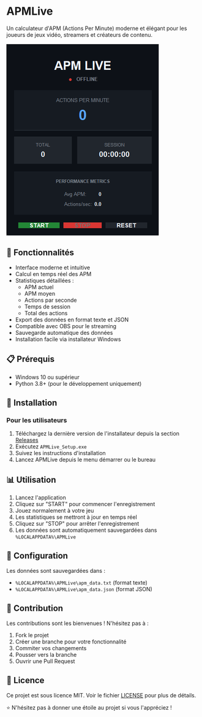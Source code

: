 # APMLive

Un calculateur d'APM (Actions Per Minute) moderne et élégant pour les joueurs de jeux vidéo, streamers et créateurs de contenu.

![APMLive Interface](resources/images/image.png)

## 🌟 Fonctionnalités

- Interface moderne et intuitive
- Calcul en temps réel des APM
- Statistiques détaillées :
  - APM actuel
  - APM moyen
  - Actions par seconde
  - Temps de session
  - Total des actions
- Export des données en format texte et JSON
- Compatible avec OBS pour le streaming
- Sauvegarde automatique des données
- Installation facile via installateur Windows

## 📋 Prérequis

- Windows 10 ou supérieur
- Python 3.8+ (pour le développement uniquement)

## 🚀 Installation

### Pour les utilisateurs

1. Téléchargez la dernière version de l'installateur depuis la section [Releases](https://github.com/votre-username/apmlive/releases)
2. Exécutez `APMLive_Setup.exe`
3. Suivez les instructions d'installation
4. Lancez APMLive depuis le menu démarrer ou le bureau

## 📊 Utilisation

1. Lancez l'application
2. Cliquez sur "START" pour commencer l'enregistrement
3. Jouez normalement à votre jeu
4. Les statistiques se mettront à jour en temps réel
5. Cliquez sur "STOP" pour arrêter l'enregistrement
6. Les données sont automatiquement sauvegardées dans `%LOCALAPPDATA%\APMLive`

## 🔧 Configuration

Les données sont sauvegardées dans :
- `%LOCALAPPDATA%\APMLive\apm_data.txt` (format texte)
- `%LOCALAPPDATA%\APMLive\apm_data.json` (format JSON)

## 🤝 Contribution

Les contributions sont les bienvenues ! N'hésitez pas à :
1. Fork le projet
2. Créer une branche pour votre fonctionnalité
3. Commiter vos changements
4. Pousser vers la branche
5. Ouvrir une Pull Request

## 📝 Licence

Ce projet est sous licence MIT. Voir le fichier [LICENSE](LICENSE) pour plus de détails.

⭐ N'hésitez pas à donner une étoile au projet si vous l'appréciez ! 